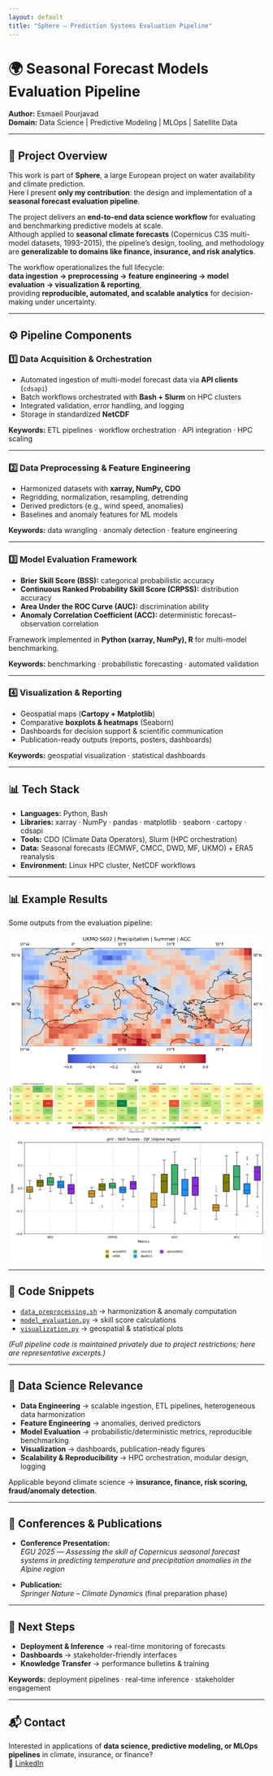 ```yaml
---
layout: default
title: "Sphere – Prediction Systems Evaluation Pipeline"
---
```


# 🌍 Seasonal Forecast Models Evaluation Pipeline

**Author:** Esmaeil Pourjavad  
**Domain:** Data Science | Predictive Modeling | MLOps | Satellite Data  

---

## 📌 Project Overview
This work is part of **Sphere**, a large European project on water availability and climate prediction.  
Here I present **only my contribution**: the design and implementation of a **seasonal forecast evaluation pipeline**.  

The project delivers an **end-to-end data science workflow** for evaluating and benchmarking predictive models at scale.  
Although applied to **seasonal climate forecasts** (Copernicus C3S multi-model datasets, 1993–2015), the pipeline’s design, tooling, and methodology are **generalizable to domains like finance, insurance, and risk analytics**.  

The workflow operationalizes the full lifecycle:  
**data ingestion → preprocessing → feature engineering → model evaluation → visualization & reporting**,  
providing **reproducible, automated, and scalable analytics** for decision-making under uncertainty.  

---

## ⚙️ Pipeline Components

### 1️⃣ Data Acquisition & Orchestration
- Automated ingestion of multi-model forecast data via **API clients** (`cdsapi`)  
- Batch workflows orchestrated with **Bash + Slurm** on HPC clusters  
- Integrated validation, error handling, and logging  
- Storage in standardized **NetCDF**  

**Keywords:** ETL pipelines · workflow orchestration · API integration · HPC scaling  

---

### 2️⃣ Data Preprocessing & Feature Engineering
- Harmonized datasets with **xarray, NumPy, CDO**  
- Regridding, normalization, resampling, detrending  
- Derived predictors (e.g., wind speed, anomalies)  
- Baselines and anomaly features for ML models  

**Keywords:** data wrangling · anomaly detection · feature engineering  

---

### 3️⃣ Model Evaluation Framework
- **Brier Skill Score (BSS):** categorical probabilistic accuracy
- **Continuous Ranked Probability Skill Score (CRPSS):** distribution accuracy
- **Area Under the ROC Curve (AUC):** discrimination ability 
- **Anomaly Correlation Coefficient (ACC):** deterministic forecast–observation correlation  

Framework implemented in **Python (xarray, NumPy), R** for multi-model benchmarking.  

**Keywords:** benchmarking · probabilistic forecasting · automated validation  

---

### 4️⃣ Visualization & Reporting
- Geospatial maps (**Cartopy + Matplotlib**)  
- Comparative **boxplots & heatmaps** (Seaborn)  
- Dashboards for decision support & scientific communication  
- Publication-ready outputs (reports, posters, dashboards)  

**Keywords:** geospatial visualization · statistical dashboards  

---

## 📊 Tech Stack
- **Languages:** Python, Bash  
- **Libraries:** xarray · NumPy · pandas · matplotlib · seaborn · cartopy · cdsapi  
- **Tools:** CDO (Climate Data Operators), Slurm (HPC orchestration)  
- **Data:** Seasonal forecasts (ECMWF, CMCC, DWD, MF, UKMO) + ERA5 reanalysis  
- **Environment:** Linux HPC cluster, NetCDF workflows  

---

## 📊 Example Results
Some outputs from the evaluation pipeline:


![Spatial Map](results/spatial_map.png)
![Heatmap](results/heatmap.png)
![Boxplot](results/boxplot.png)

---

## 📂 Code Snippets
- [`data_preprocessing.sh`](code/data_preprocessing.sh) → harmonization & anomaly computation  
- [`model_evaluation.py`](code/model_evaluation.py) → skill score calculations  
- [`visualization.py`](code/visualization.py) → geospatial & statistical plots  

*(Full pipeline code is maintained privately due to project restrictions; here are representative excerpts.)*

---

## 🔑 Data Science Relevance
- **Data Engineering** → scalable ingestion, ETL pipelines, heterogeneous data harmonization  
- **Feature Engineering** → anomalies, derived predictors  
- **Model Evaluation** → probabilistic/deterministic metrics, reproducible benchmarking  
- **Visualization** → dashboards, publication-ready figures  
- **Scalability & Reproducibility** → HPC orchestration, modular design, logging  

Applicable beyond climate science → **insurance, finance, risk scoring, fraud/anomaly detection**.  

---

## 🎤 Conferences & Publications
- **Conference Presentation:**  
  *EGU 2025* — *Assessing the skill of Copernicus seasonal forecast systems in predicting temperature and precipitation anomalies in the Alpine region*  

- **Publication:**  
  *Springer Nature – Climate Dynamics* (final preparation phase)  

---

## 🚀 Next Steps
- **Deployment & Inference** → real-time monitoring of forecasts  
- **Dashboards** → stakeholder-friendly interfaces  
- **Knowledge Transfer** → performance bulletins & training  

**Keywords:** deployment pipelines · real-time inference · stakeholder engagement

---

## 📬 Contact
Interested in applications of **data science, predictive modeling, or MLOps pipelines** in climate, insurance, or finance?  
📎 [LinkedIn](https://www.linkedin.com/in/esmaeil-pourjavad-091b861b3)  


